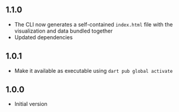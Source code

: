 ## 1.1.0

- The CLI now generates a self-contained `index.html` file with the visualization and data bundled together
- Updated dependencies

## 1.0.1

- Make it available as executable using `dart pub global activate`

## 1.0.0

- Initial version

